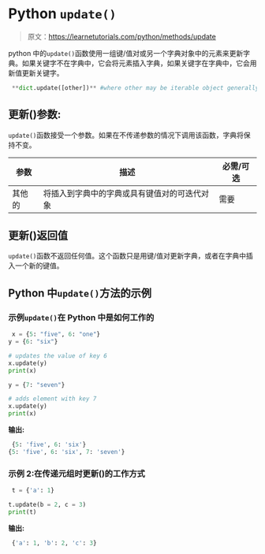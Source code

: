 # Python `update()`

> 原文：<https://learnetutorials.com/python/methods/update>

python 中的`update()`函数使用一组键/值对或另一个字典对象中的元素来更新字典。如果关键字不在字典中，它会将元素插入字典，如果关键字在字典中，它会用新值更新关键字。

```py
 **dict.update([other])** #where other may be iterable object generally tuples 

```

## 更新()参数:

`update()`函数接受一个参数。如果在不传递参数的情况下调用该函数，字典将保持不变。

| 参数 | 描述 | 必需/可选 |
| --- | --- | --- |
| 其他的 | 将插入到字典中的字典或具有键值对的可迭代对象 | 需要 |

## 更新()返回值

`update()`函数不返回任何值。这个函数只是用键/值对更新字典，或者在字典中插入一个新的键值。

## Python 中`update()`方法的示例

### 示例`update()`在 Python 中是如何工作的

```py
 x = {5: "five", 6: "one"}
y = {6: "six"}

# updates the value of key 6
x.update(y)
print(x)

y = {7: "seven"}

# adds element with key 7
x.update(y)
print(x) 

```

**输出:**

```py
 {5: 'five', 6: 'six'}
{5: 'five', 6: 'six', 7: 'seven'} 
```

### 示例 2:在传递元组时更新()的工作方式

```py
 t = {'a': 1}

t.update(b = 2, c = 3)
print(t) 

```

**输出:**

```py
 {'a': 1, 'b': 2, 'c': 3} 
```